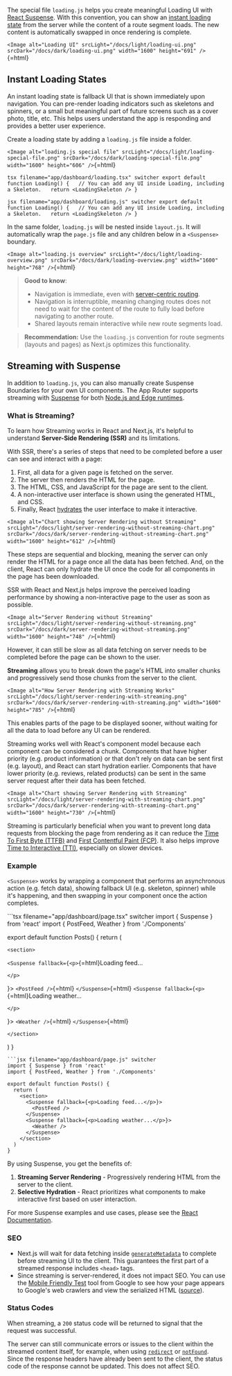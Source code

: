 The special file `loading.js` helps you create meaningful Loading UI
with [React Suspense](https://react.dev/reference/react/Suspense). With
this convention, you can show an [instant loading
state](#instant-loading-states) from the server while the content of a
route segment loads. The new content is automatically swapped in once
rendering is complete.

`<Image
  alt="Loading UI"
  srcLight="/docs/light/loading-ui.png"
  srcDark="/docs/dark/loading-ui.png"
  width="1600"
  height="691"
/>`{=html}

## Instant Loading States

An instant loading state is fallback UI that is shown immediately upon
navigation. You can pre-render loading indicators such as skeletons and
spinners, or a small but meaningful part of future screens such as a
cover photo, title, etc. This helps users understand the app is
responding and provides a better user experience.

Create a loading state by adding a `loading.js` file inside a folder.

`<Image
  alt="loading.js special file"
  srcLight="/docs/light/loading-special-file.png"
  srcDark="/docs/dark/loading-special-file.png"
  width="1600"
  height="606"
/>`{=html}

`tsx filename="app/dashboard/loading.tsx" switcher export default function Loading() {   // You can add any UI inside Loading, including a Skeleton.   return <LoadingSkeleton /> }`

`jsx filename="app/dashboard/loading.js" switcher export default function Loading() {   // You can add any UI inside Loading, including a Skeleton.   return <LoadingSkeleton /> }`

In the same folder, `loading.js` will be nested inside `layout.js`. It
will automatically wrap the `page.js` file and any children below in a
`<Suspense>` boundary.

`<Image
  alt="loading.js overview"
  srcLight="/docs/light/loading-overview.png"
  srcDark="/docs/dark/loading-overview.png"
  width="1600"
  height="768"
/>`{=html}

> **Good to know**:
>
> -   Navigation is immediate, even with [server-centric
>     routing](/docs/app/building-your-application/routing/linking-and-navigating#how-routing-and-navigation-works).
> -   Navigation is interruptible, meaning changing routes does not need
>     to wait for the content of the route to fully load before
>     navigating to another route.
> -   Shared layouts remain interactive while new route segments load.

> **Recommendation:** Use the `loading.js` convention for route segments
> (layouts and pages) as Next.js optimizes this functionality.

## Streaming with Suspense

In addition to `loading.js`, you can also manually create Suspense
Boundaries for your own UI components. The App Router supports streaming
with [Suspense](https://react.dev/reference/react/Suspense) for both
[Node.js and Edge
runtimes](/docs/app/building-your-application/rendering/edge-and-nodejs-runtimes).

### What is Streaming?

To learn how Streaming works in React and Next.js, it's helpful to
understand **Server-Side Rendering (SSR)** and its limitations.

With SSR, there's a series of steps that need to be completed before a
user can see and interact with a page:

1.  First, all data for a given page is fetched on the server.
2.  The server then renders the HTML for the page.
3.  The HTML, CSS, and JavaScript for the page are sent to the client.
4.  A non-interactive user interface is shown using the generated HTML,
    and CSS.
5.  Finally, React
    [hydrates](https://react.dev/reference/react-dom/client/hydrateRoot#hydrating-server-rendered-html)
    the user interface to make it interactive.

`<Image
  alt="Chart showing Server Rendering without Streaming"
  srcLight="/docs/light/server-rendering-without-streaming-chart.png"
  srcDark="/docs/dark/server-rendering-without-streaming-chart.png"
  width="1600"
  height="612"
/>`{=html}

These steps are sequential and blocking, meaning the server can only
render the HTML for a page once all the data has been fetched. And, on
the client, React can only hydrate the UI once the code for all
components in the page has been downloaded.

SSR with React and Next.js helps improve the perceived loading
performance by showing a non-interactive page to the user as soon as
possible.

`<Image
  alt="Server Rendering without Streaming"
  srcLight="/docs/light/server-rendering-without-streaming.png"
  srcDark="/docs/dark/server-rendering-without-streaming.png"
  width="1600"
  height="748"
/>`{=html}

However, it can still be slow as all data fetching on server needs to be
completed before the page can be shown to the user.

**Streaming** allows you to break down the page's HTML into smaller
chunks and progressively send those chunks from the server to the
client.

`<Image
  alt="How Server Rendering with Streaming Works"
  srcLight="/docs/light/server-rendering-with-streaming.png"
  srcDark="/docs/dark/server-rendering-with-streaming.png"
  width="1600"
  height="785"
/>`{=html}

This enables parts of the page to be displayed sooner, without waiting
for all the data to load before any UI can be rendered.

Streaming works well with React's component model because each component
can be considered a chunk. Components that have higher priority
(e.g. product information) or that don't rely on data can be sent first
(e.g. layout), and React can start hydration earlier. Components that
have lower priority (e.g. reviews, related products) can be sent in the
same server request after their data has been fetched.

`<Image
  alt="Chart showing Server Rendering with Streaming"
  srcLight="/docs/light/server-rendering-with-streaming-chart.png"
  srcDark="/docs/dark/server-rendering-with-streaming-chart.png"
  width="1600"
  height="730"
/>`{=html}

Streaming is particularly beneficial when you want to prevent long data
requests from blocking the page from rendering as it can reduce the
[Time To First Byte (TTFB)](https://web.dev/ttfb/) and [First Contentful
Paint (FCP)](https://web.dev/first-contentful-paint/). It also helps
improve [Time to Interactive
(TTI)](https://developer.chrome.com/en/docs/lighthouse/performance/interactive/),
especially on slower devices.

### Example

`<Suspense>` works by wrapping a component that performs an asynchronous
action (e.g. fetch data), showing fallback UI (e.g. skeleton, spinner)
while it's happening, and then swapping in your component once the
action completes.

\`\`\`tsx filename="app/dashboard/page.tsx" switcher import { Suspense }
from 'react' import { PostFeed, Weather } from './Components'

export default function Posts() { return (
```{=html}
<section>
```
`<Suspense fallback={<p>`{=html}Loading feed...
```{=html}
</p>
```
}\> `<PostFeed />`{=html} `</Suspense>`{=html}
`<Suspense fallback={<p>`{=html}Loading weather...
```{=html}
</p>
```
}\> `<Weather />`{=html} `</Suspense>`{=html}
```{=html}
</section>
```
) }


    ```jsx filename="app/dashboard/page.js" switcher
    import { Suspense } from 'react'
    import { PostFeed, Weather } from './Components'

    export default function Posts() {
      return (
        <section>
          <Suspense fallback={<p>Loading feed...</p>}>
            <PostFeed />
          </Suspense>
          <Suspense fallback={<p>Loading weather...</p>}>
            <Weather />
          </Suspense>
        </section>
      )
    }

By using Suspense, you get the benefits of:

1.  **Streaming Server Rendering** - Progressively rendering HTML from
    the server to the client.
2.  **Selective Hydration** - React prioritizes what components to make
    interactive first based on user interaction.

For more Suspense examples and use cases, please see the [React
Documentation](https://react.dev/reference/react/Suspense).

### SEO

-   Next.js will wait for data fetching inside
    [`generateMetadata`](/docs/app/api-reference/functions/generate-metadata)
    to complete before streaming UI to the client. This guarantees the
    first part of a streamed response includes `<head>` tags.
-   Since streaming is server-rendered, it does not impact SEO. You can
    use the [Mobile Friendly
    Test](https://search.google.com/test/mobile-friendly) tool from
    Google to see how your page appears to Google's web crawlers and
    view the serialized HTML
    ([source](https://web.dev/rendering-on-the-web/#seo-considerations)).

### Status Codes

When streaming, a `200` status code will be returned to signal that the
request was successful.

The server can still communicate errors or issues to the client within
the streamed content itself, for example, when using
[`redirect`](/docs/app/api-reference/functions/redirect) or
[`notFound`](/docs/app/api-reference/functions/not-found). Since the
response headers have already been sent to the client, the status code
of the response cannot be updated. This does not affect SEO.
